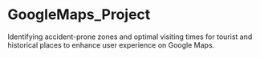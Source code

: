 # GoogleMaps_Project

Identifying accident-prone zones and optimal visiting times for tourist and historical places to enhance user experience on 
Google Maps.
